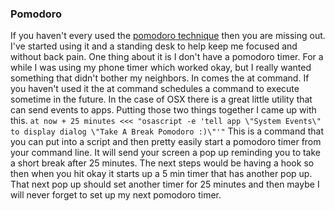 ### Pomodoro
If you haven't every used the [pomodoro technique](http://pomodorotechnique.com/) then you are missing out.
I've started using it and a standing desk to help keep me focused and without back pain.
One thing about it is I don't have a pomodoro timer.
For a while I was using my phone timer which worked okay, but I really wanted something that didn't bother my neighbors.
In comes the at command.
If you haven't used it the at command schedules a command to execute sometime in the future.
In the case of OSX there is a great little utility that can send events to apps.
Putting those two things together I came up with this.
``` at now + 25 minutes <<< "osascript -e 'tell app \"System Events\" to display dialog \"Take A Break Pomodoro :)\"'" ```
This is a command that you can put into a script and then pretty easily start a pomodoro timer from your command line.
It will send your screen a pop up reminding you to take a short break after 25 minutes.
The next steps would be having a hook so then when you hit okay it starts up a 5 min timer that has another pop up.
That next pop up should set another timer for 25 minutes and then maybe I will never forget to set up my next pomodoro timer.
